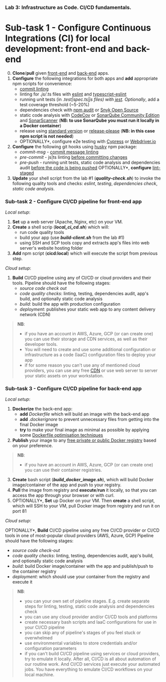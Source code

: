 ### Lab 3: Infrastructure as Code. CI/CD fundamentals.

# Sub-task 1 - Configure Continuous Integrations (CI) for local development: front-end and back-end

0. **Clone**/**pull** given [front-end](https://github.com/EPAM-JS-Competency-center/shop-angular-cloudfront/tree/feat/devops-cicd-lab) and [back-end](https://github.com/EPAM-JS-Competency-center/nestjs-rest-api/tree/feat/devops-cicd-lab) apps.
1. **Configure** the following integrations for both apps and **add** appropriate npm scripts for convenience:
   - [commit linting](https://commitlint.js.org/#/?id=getting-started) 
   - linting for *.js/*.ts files with [eslint](https://eslint.org/) and [typescript-eslint](https://typescript-eslint.io/docs/)
   - running unit tests (in *.test|spec.ts|js files) with [jest](https://jestjs.io/). Optionally*, add a test coverage threshold (~5-20%)
   - dependencies check with [npm audit](https://docs.npmjs.com/cli/v6/commands/npm-audit) or [Snyk Open Source](https://snyk.io/product/open-source-security-management/)
   - static code analysis with [CodeCov](https://about.codecov.io/for/open-source/) or [SonarQube Community Edition](https://www.sonarqube.org/downloads/) and [SonarScanner](https://www.npmjs.com/package/sonarqube-scanner) (**NB: to use SonarQube you must run it locally in a Docker container**)
   - release using [standard version](https://www.npmjs.com/package/standard-version) or [release-please](https://github.com/googleapis/release-please) (**NB: in this case npm script is not needed**)
   - OPTIONALLY*, configure e2e testing with [Cypress](https://www.cypress.io/) or [Webdriver.io](https://webdriver.io/)
2. **Configure** the following git hooks using [husky](https://www.npmjs.com/package/husky) npm package:
   - _commit-msg_ - [commit message linting](https://git-scm.com/docs/githooks#_commit_msg)
   - _pre-commit_ - js|ts linting [before committing changes](https://git-scm.com/docs/githooks#_pre_commit)
   - _pre-push_ - running unit tests, static code analysis and dependencies audit [before the code is being pushed](https://git-scm.com/docs/githooks#_commit_msg)
OPTIONALLY*, **configure** [lint-staged](https://www.npmjs.com/package/lint-staged)
3.  **Update** your shell script from the lab #1 (**_quality-check.sh_**) to invoke the following quality tools and checks: _eslint_, _testing_, _dependencies check_, _static code analysis_.

### Sub-task 2 - Configure CI/CD pipeline for front-end app

_Local setup_:

1. **Set** up a web server (Apache, Nginx, etc) on your VM.
2. **Create** a shell scrip (**_local_ci_cd.sh_**) which will:
    - run code quality tools
    - build your app (use **_build-client.sh_** from the lab #1)
    - using SSH and SCP tools copy and extracts app's files into web server's website hosting folder
2. **Add** npm script (**cicd:local**) which will execute the script from previous step.

_Cloud setup_:

1. **Build** CI/CD pipeline using any of CI/CD or cloud providers and their tools.
Pipeline should have the following stages:
   - _source code check out_
   - _code quality checks_: linting, testing, dependencies audit, app's build, and optionally static code analysis
   - _build_: build the app with production configuration
   - _deployment_: publishes your static web app to any content delivery network (CDN)
> **NB**:
  >- if you have an account in AWS, Azure, GCP (or can create one) you can use their storage and CDN services, as well as their developer tools.
  >- You will need to create and use some additional configuration or infrastructure as a code (IaaC) configuration files to deploy your app
  >- if for some reason you can't use any of mentioned cloud providers, you can use any free [CDN](https://geekflare.com/free-cdn-list/) or use web server to server your static assets on your workstation.

### Sub-task 3 - Configure CI/CD pipeline for back-end app

_Local setup_:

1. **Dockerize** the back-end app:
   - **add** _Dockerfile_ which will build an image with the back-end app
   - **add** _.dockerignore_ to prevent unnecessary files from getting into the final Docker image
   - **try** to make your final image as minimal as possible by applying some [Dockerfile optimisation techniques](https://www.codewall.co.uk/writing-an-optimized-dockerfile/)
2. **Publish** your image to any [free private or public Docker registry](https://www.slant.co/topics/2436/~best-docker-image-private-registries) based on your preference.
> **NB**:
  >- if you have an account in AWS, Azure, GCP (or can create one) you can use their container registries.
3. **Create** bash script (**_build_docker_image.sh_**), which will build Docker image/container of the app and push to your registry.
4. **Pull** the image from registry and **execute**/**run** it locally, so that you can access the app through your browser or with curl.
5. OPTIONALLY*, **Set** up Docker on your VM. Then **create** a shell script, which will SSH to your VM, pull Docker image from registry and run it on port 81

_Cloud setup_:

OPTIONALLY*, **Build** CI/CD pipeline using any free CI/CD provider or CI/CD tools in one of most-popular cloud providers (AWS, Azure, GCP)
Pipeline should have the following stages:
   - _source code check-out_
   - _code quality checks_: linting, testing, dependencies audit, app's build, and optionally static code analysis
   - _build_: build Docker image/container with the app and publish/push to the container registry
   - _deployment_: which should use your container from the registry and execute it

> **NB**:
 >- you can your own set of pipeline stages. E.g. create separate steps for linting, testing, static code analysis and dependencies check
 >- you can use any cloud provider and/or CI/CD tools and platforms
 >- create necessary bash scripts and IaaC configurations for use in your CI/CD pipeline
 >- you can skip any of pipeline's stages of you feel stuck or overwhelmed
 >- use environmental variables to store credentials and/or configuration parameters
 >- if you can't build CI/CD pipeline using services or cloud providers, try to emulate it locally. 
    After all, CI/CD is all about automation of our routine work. And CI/CD services just execute your automated jobs.
    You have everything to emulate CI/CD workflows on your local machine.
